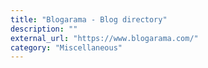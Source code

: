 ```yaml
---
title: "Blogarama - Blog directory"
description: ""
external_url: "https://www.blogarama.com/"
category: "Miscellaneous"
---
```

